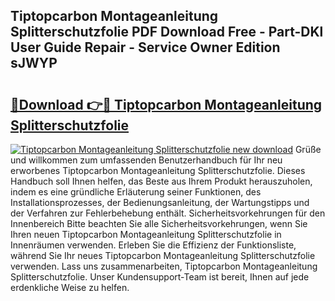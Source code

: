 ## Tiptopcarbon Montageanleitung Splitterschutzfolie PDF Download Free - Part-DKl User Guide Repair - Service Owner Edition sJWYP

# <h2><a href="http://df7tq4.blite.top/?on=Tiptopcarbon+Montageanleitung+Splitterschutzfolie">🔗Download 👉🔴 Tiptopcarbon Montageanleitung Splitterschutzfolie</a></h2>

[![Tiptopcarbon Montageanleitung Splitterschutzfolie new download](https://i.imgur.com/lujVjoI.png)](http://df7tq4.blite.top/?on=Tiptopcarbon+Montageanleitung+Splitterschutzfolie)
Grüße und willkommen zum umfassenden Benutzerhandbuch für Ihr neu erworbenes Tiptopcarbon Montageanleitung Splitterschutzfolie. Dieses Handbuch soll Ihnen helfen, das Beste aus Ihrem Produkt herauszuholen, indem es eine gründliche Erläuterung seiner Funktionen, des Installationsprozesses, der Bedienungsanleitung, der Wartungstipps und der Verfahren zur Fehlerbehebung enthält. Sicherheitsvorkehrungen für den Innenbereich Bitte beachten Sie alle Sicherheitsvorkehrungen, wenn Sie Ihren neuen Tiptopcarbon Montageanleitung Splitterschutzfolie in Innenräumen verwenden. Erleben Sie die Effizienz der Funktionsliste, während Sie Ihr neues Tiptopcarbon Montageanleitung Splitterschutzfolie verwenden. Lass uns zusammenarbeiten, Tiptopcarbon Montageanleitung Splitterschutzfolie. Unser Kundensupport-Team ist bereit, Ihnen auf jede erdenkliche Weise zu helfen.
